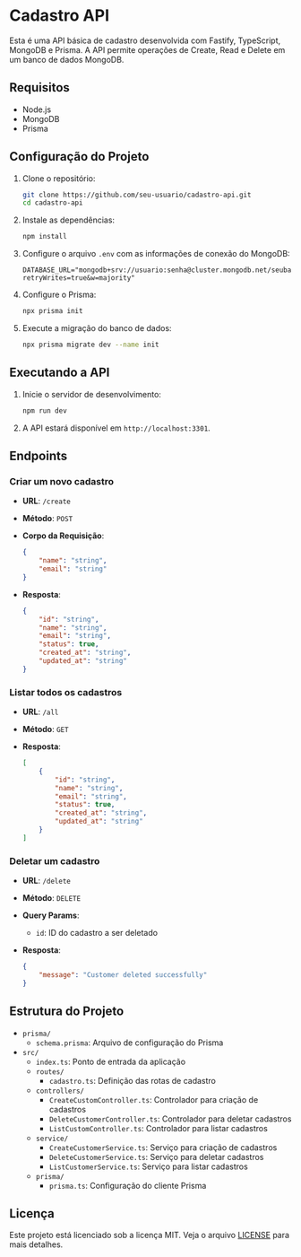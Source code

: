 # Cadastro API

Esta é uma API básica de cadastro desenvolvida com Fastify, TypeScript, MongoDB e Prisma. A API permite operações de Create, Read e Delete em um banco de dados MongoDB.

## Requisitos

- Node.js
- MongoDB
- Prisma

## Configuração do Projeto

1. Clone o repositório:
    ```bash
    git clone https://github.com/seu-usuario/cadastro-api.git
    cd cadastro-api
    ```

2. Instale as dependências:
    ```bash
    npm install
    ```

3. Configure o arquivo `.env` com as informações de conexão do MongoDB:
    ```
    DATABASE_URL="mongodb+srv://usuario:senha@cluster.mongodb.net/seubanco?retryWrites=true&w=majority"
    ```

4. Configure o Prisma:
    ```bash
    npx prisma init
    ```

5. Execute a migração do banco de dados:
    ```bash
    npx prisma migrate dev --name init
    ```

## Executando a API

1. Inicie o servidor de desenvolvimento:
    ```bash
    npm run dev
    ```

2. A API estará disponível em `http://localhost:3301`.

## Endpoints

### Criar um novo cadastro

- **URL**: `/create`
- **Método**: `POST`
- **Corpo da Requisição**:
    ```json
    {
        "name": "string",
        "email": "string"
    }
    ```

- **Resposta**:
    ```json
    {
        "id": "string",
        "name": "string",
        "email": "string",
        "status": true,
        "created_at": "string",
        "updated_at": "string"
    }
    ```

### Listar todos os cadastros

- **URL**: `/all`
- **Método**: `GET`

- **Resposta**:
    ```json
    [
        {
            "id": "string",
            "name": "string",
            "email": "string",
            "status": true,
            "created_at": "string",
            "updated_at": "string"
        }
    ]
    ```

### Deletar um cadastro

- **URL**: `/delete`
- **Método**: `DELETE`
- **Query Params**:
    - `id`: ID do cadastro a ser deletado

- **Resposta**:
    ```json
    {
        "message": "Customer deleted successfully"
    }
    ```

## Estrutura do Projeto

- `prisma/`
    - `schema.prisma`: Arquivo de configuração do Prisma
- `src/`
    - `index.ts`: Ponto de entrada da aplicação
    - `routes/`
        - `cadastro.ts`: Definição das rotas de cadastro
    - `controllers/`
        - `CreateCustomController.ts`: Controlador para criação de cadastros
        - `DeleteCustomerController.ts`: Controlador para deletar cadastros
        - `ListCustomController.ts`: Controlador para listar cadastros
    - `service/`
        - `CreateCustomerService.ts`: Serviço para criação de cadastros
        - `DeleteCustomerService.ts`: Serviço para deletar cadastros
        - `ListCustomerService.ts`: Serviço para listar cadastros
    - `prisma/`
        - `prisma.ts`: Configuração do cliente Prisma

## Licença

Este projeto está licenciado sob a licença MIT. Veja o arquivo [LICENSE](LICENSE) para mais detalhes.
